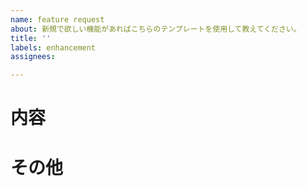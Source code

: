```yaml
---
name: feature request
about: 新規で欲しい機能があればこちらのテンプレートを使用して教えてください。
title: ''
labels: enhancement
assignees: 

---
```


# 内容

# その他
